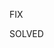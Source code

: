FIX 

<!-- 

- "awkward" not:(:hover) transition on the inputs. They have to disappear simultaneously ;
- Start the JS part;
 -->

 SOLVED

 <!-- 
 
 - the opacity property was missing on the 

 form input[type="submit"] {
    transition-property: background-color, OPACITY; //here//
}
 
  -->

  <!-- --------------------------------------------------------------------------- -->
